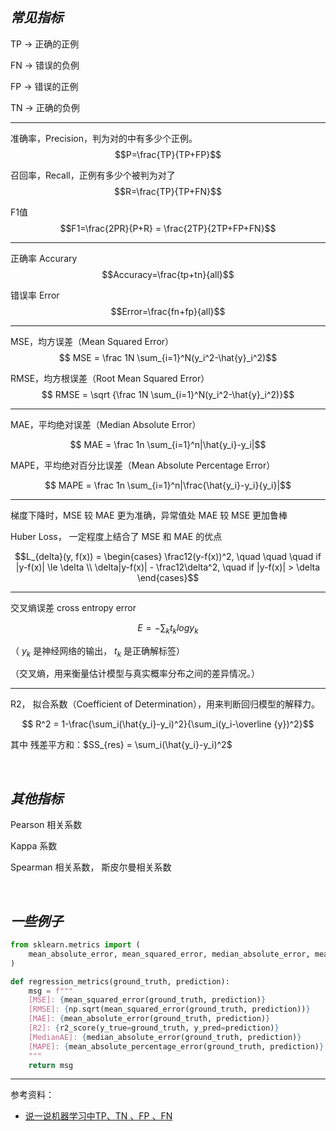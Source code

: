 
## _常见指标_

TP -> 正确的正例

FN -> 错误的负例

FP -> 错误的正例

TN -> 正确的负例


-------------------

准确率，Precision，判为对的中有多少个正例。
$$P=\frac{TP}{TP+FP}$$

召回率，Recall，正例有多少个被判为对了
$$R=\frac{TP}{TP+FN}$$

F1值
$$F1=\frac{2PR}{P+R} = \frac{2TP}{2TP+FP+FN}$$

-------------------

正确率 Accurary 
$$Accuracy=\frac{tp+tn}{all}$$

错误率 Error 
$$Error=\frac{fn+fp}{all}$$


-------------------

MSE，均方误差（Mean Squared Error）
$$ MSE =  \frac 1N \sum_{i=1}^N(y_i^2-\hat{y}_i^2)$$

RMSE，均方根误差（Root Mean Squared Error）
$$ RMSE = \sqrt {\frac 1N \sum_{i=1}^N(y_i^2-\hat{y}_i^2)}$$

--------------

MAE，平均绝对误差（Median Absolute Error）

$$ MAE = \frac 1n \sum_{i=1}^n|\hat{y_i}-y_i|$$

MAPE，平均绝对百分比误差（Mean Absolute Percentage Error）

$$ MAPE = \frac 1n \sum_{i=1}^n|\frac{\hat{y_i}-y_i}{y_i}|$$

-------------

梯度下降时，MSE 较 MAE 更为准确，异常值处 MAE 较 MSE 更加鲁棒

Huber Loss， 一定程度上结合了 MSE 和 MAE 的优点


$$L_{delta}(y, f(x)) = \begin{cases}
\frac12(y-f(x))^2, \quad \quad \quad if |y-f(x)| \le \delta \\
\delta|y-f(x)| - \frac12\delta^2, \quad if |y-f(x)| > \delta
\end{cases}$$

-------------------

交叉熵误差 cross entropy error

$$ E = -\sum_k t_k log y_k $$

（ $y_k$ 是神经网络的输出， $t_k$ 是正确解标签）

（交叉熵，用来衡量估计模型与真实概率分布之间的差异情况。）



-------------------


R2， 拟合系数（Coefficient of Determination），用来判断回归模型的解释力。

$$ R^2 = 1-\frac{\sum_i(\hat{y_i}-y_i)^2}{\sum_i(y_i-\overline {y})^2}$$

其中 残差平方和：$SS_{res} = \sum_i(\hat{y_i}-y_i)^2$

</br>

## _其他指标_

Pearson 相关系数

Kappa 系数

Spearman 相关系数， 斯皮尔曼相关系数

</br>

## _一些例子_

```python
from sklearn.metrics import (
    mean_absolute_error, mean_squared_error, median_absolute_error, mean_absolute_percentage_error, r2_score
)

def regression_metrics(ground_truth, prediction):
    msg = f"""
    [MSE]: {mean_squared_error(ground_truth, prediction)}
    [RMSE]: {np.sqrt(mean_squared_error(ground_truth, prediction))}
    [MAE]: {mean_absolute_error(ground_truth, prediction)}
    [R2]: {r2_score(y_true=ground_truth, y_pred=prediction)}
    [MedianAE]: {median_absolute_error(ground_truth, prediction)}
    [MAPE]: {mean_absolute_percentage_error(ground_truth, prediction)}
    """
    return msg
```

--------------

参考资料：
- [说一说机器学习中TP、TN 、FP 、FN](https://blog.csdn.net/qq_28834001/article/details/102922993)
